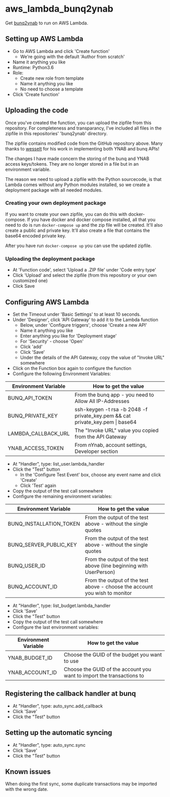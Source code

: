 # aws_lambda_bunq2ynab

Get [bunq2ynab](https://github.com/wesselt/bunq2ynab) to run on AWS Lambda.

## Setting up AWS Lambda
* Go to AWS Lambda and click 'Create function'
  * We're going with the default 'Author from scratch'
* Name it anything you like
* Runtime: Python3.6
* Role:
  * Create new role from template
  * Name it anything you like
  * No need to choose a template
* Click 'Create function'

## Uploading the code
Once you've created the function, you can upload the zipfile from this repository.
For completeness and transparancy, I've included all files in the zipfile in this repositories' 'bunq2ynab' directory.

The zipfile contains modified code from the GitHub repository above. Many thanks to [wesselt](https://github.com/wesselt) for his work in implementing both YNAB and bunq APIs!

The changes I have made concern the storing of the bunq and YNAB access keys/tokens. They are no longer stored in a file but in an environment variable. 

The reason we need to upload a zipfile with the Python sourcecode, is that Lambda comes without any Python modules installed, so we create a deployment package with all needed modules.

### Creating your own deployment package
If you want to create your own zipfile, you can do this with docker-compose. If you have docker and docker compose 
installed, all that you need to do is run `docker-compose up` and the zip file will be created. It'll also create a 
public and private key. It'll also create a file that contains the base64 encoded private key.

After you have run `docker-compose up` you can use the updated zipfile.

### Uploading the deployment package
* At 'Function code', select 'Upload a .ZIP file' under 'Code entry type'
* Click 'Upload' and select the zipfile (from this repository or your own customized one)
* Click Save

## Configuring AWS Lambda
* Set the Timeout under 'Basic Settings' to at least 10 seconds.
* Under 'Designer', click 'API Gateway' to add it to the Lambda function
  * Below, under 'Configure triggers', choose 'Create a new API'
  * Name it anything you like
  * Enter anything you like for 'Deployment stage'
  * For 'Security' - choose 'Open'
  * Click 'add'
  * Click 'Save'
  * Under the details of the API Gateway, copy the value of "Invoke URL" somewhere
* Click on the Function box again to configure the function
* Configure the following Environment Variables:

Environment Variable | How to get the value
-------------------- | --------------------
BUNQ_API_TOKEN | From the bunq app - you need to Allow All IP-Addresses
BUNQ_PRIVATE_KEY | ssh-keygen -t rsa -b 2048 -f private_key.pem && cat private_key.pem \| base64
LAMBDA_CALLBACK_URL | The "Invoke URL" value you copied from the API Gateway
YNAB_ACCESS_TOKEN | From nYnab, account settings, Developer section

* At "Handler", type: list_user.lambda_handler
* Click the "Test" button
  * In the 'Configure Test Event' box, choose any event name and click 'Create'
  * Click 'Test' again
* Copy the output of the test call somewhere
* Configure the remaining environment variables:

Environment Variable | How to get the value
-------------------- | --------------------
BUNQ_INSTALLATION_TOKEN | From the output of the test above - without the single quotes
BUNQ_SERVER_PUBLIC_KEY | From the output of the test above - without the single quotes
BUNQ_USER_ID | From the output of the test above (line beginning with UserPerson)
BUNQ_ACCOUNT_ID | From the output of the test above - choose the account you wish to monitor

* At "Handler", type: list_budget.lambda_handler
* Click 'Save'
* Click the "Test" button
* Copy the output of the test call somewhere
* Configure the last environment variables:

Environment Variable | How to get the value
-------------------- | --------------------
YNAB_BUDGET_ID | Choose the GUID of the budget you want to use
YNAB_ACCOUNT_ID | Choose the GUID of the account you want to import the transactions to

## Registering the callback handler at bunq
* At "Handler", type: auto_sync.add_callback
* Click 'Save'
* Click the "Test" button

## Setting up the automatic syncing
* At "Handler", type: auto_sync.sync
* Click 'Save'
* Click the "Test" button

## Known issues
When doing the first sync, some duplicate transactions may be imported with the wrong date.
